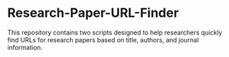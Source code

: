 # Research-Paper-URL-Finder
This repository contains two scripts designed to help researchers quickly find URLs for research papers based on title, authors, and journal information.
